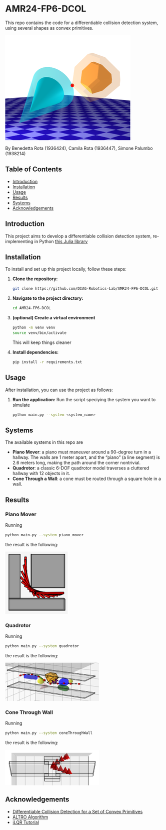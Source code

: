 # AMR24-FP6-DCOL

This repo contains the code for a differentiable collision detection system, using several shapes as convex primitives. 

<img src="extras/images/alpha_polytopes.png" alt="Two Primitives" width="400">

By Benedetta Rota (1936424), Camila Rota (1936447), Simone Palumbo (1938214)


## Table of Contents

- [Introduction](#introduction)
- [Installation](#installation)
- [Usage](#usage)
- [Results](#results)
- [Systems](#systems)
- [Acknowledgements](#acknowledgements)

## Introduction

This project aims to develop a differentiable collision detection system, re-implementing in Python [this Julia library](https://github.com/kevin-tracy/DifferentiableCollisions.jl/tree/master?tab=readme-ov-file)


## Installation

To install and set up this project locally, follow these steps:

1. **Clone the repository:**
   ```bash
   git clone https://github.com/DIAG-Robotics-Lab/AMR24-FP6-DCOL.git
   ```

2. **Navigate to the project directory:**
   ```bash
   cd AMR24-FP6-DCOL
   ```

3. **(optional) Create a virtual environment**
   ```bash
   python -m venv venv
   source venv/bin/activate
   ``` 
   This will keep things cleaner


4. **Install dependencies:**
   ```bash
   pip install -r requirements.txt
   ```

## Usage

After installation, you can use the project as follows:

1. **Run the application:**
   Run the script speciying the system you want to simulate
   ```bash
   python main.py --system <system_name>
   ```

## Systems
The available systems in this repo are
- **Piano Mover**: a piano must maneuver around a 90-degree turn in a hallway. The walls are 1 meter apart, and the “piano” (a
 line segment) is 2.6 meters long, making the path around
 the corner nontrivial.
- **Quadrotor**: a classic 6-DOF quadrotor model traverses a cluttered hallway with 12 objects in it.
- **Cone Through a Wall**: a cone must be routed through a square hole in a wall.

## Results

### Piano Mover
Running 
```bash
python main.py --system piano_mover
```
the result is the following:

<img src="extras/images/piano_mover_scene.png" alt="piano mover scene" width="200">

### Quadrotor
Running 
```bash
python main.py --system quadrotor
```
the result is the following:

<img src="extras/images/quadrotor_scene.png" alt="quadrotor scene" width="300">

<!--<img src="extras/images/quadrotor_scene_side_az_90.png" alt="quadrotor scene side az 90" width="400">
<img src="extras/images/quadrotor_scene_top_down.png" alt="quadrotor scene top down" width="400">-->


### Cone Through Wall
Running 
```bash
python main.py --system coneThroughWall
```
the result is the following:
<!--<img src="extras/images/cone_scene_custom.png" alt="cone scene custom view" width="400">
<img src="extras/images/cone_scene_top_down.png" alt="cone scene top down" width="400">-->

<img src="extras/images/cone_scene_side_az_90.png" alt="cone scene size az 90 view" width="300">




## Acknowledgements

- [Differentiable Collision Detection for a Set of Convex Primitives](https://ieeexplore.ieee.org/abstract/document/10160716)
- [ALTRO Algorithm](https://bjack205.github.io/assets/ALTRO.pdf#:~:text=This%20paper%20presents%20ALTRO%20%28Augmented%20Lagrangian%20TRajectory%20Optimizer%29%2C,to%20handle%20general%20nonlinear%20state%20and%20input%20constraints.)
- [iLQR Tutorial](https://rexlab.ri.cmu.edu/papers/iLQR_Tutorial.pdf)

